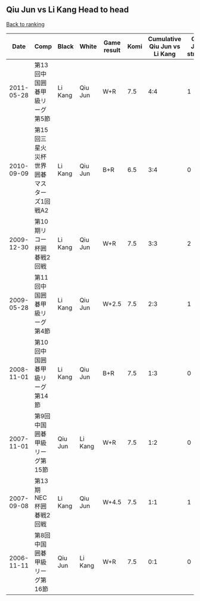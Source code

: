 ## Qiu Jun vs Li Kang Head to head

[Back to ranking](../../index.md)




| **Date** | **Comp** | **Black** | **White** | **Game result** | **Komi** | **Cumulative Qiu Jun vs Li Kang** | **Qiu Jun streak** | **Li Kang streak** | 
| --- | --- | --- | --- | --- | --- | --- | --- | --- |
| 2011-05-28 | 第13回中国囲碁甲級リーグ第5節 | Li Kang | Qiu Jun | W+R | 7.5 | 4:4 | 1 | 0 | 
| 2010-09-09 | 第15回三星火災杯世界囲碁マスターズ1回戦A2 | Li Kang | Qiu Jun | B+R | 6.5 | 3:4 | 0 | 1 | 
| 2009-12-30 | 第10期リコー杯囲碁戦2回戦 | Li Kang | Qiu Jun | W+R | 7.5 | 3:3 | 2 | 0 | 
| 2009-05-28 | 第11回中国囲碁甲級リーグ第4節 | Li Kang | Qiu Jun | W+2.5 | 7.5 | 2:3 | 1 | 0 | 
| 2008-11-01 | 第10回中国囲碁甲級リーグ第14節 | Li Kang | Qiu Jun | B+R | 7.5 | 1:3 | 0 | 2 | 
| 2007-11-01 | 第9回中国囲碁甲級リーグ第15節 | Qiu Jun | Li Kang | W+R | 7.5 | 1:2 | 0 | 1 | 
| 2007-09-08 | 第13期NEC杯囲碁戦2回戦 | Li Kang | Qiu Jun | W+4.5 | 7.5 | 1:1 | 1 | 0 | 
| 2006-11-11 | 第8回中国囲碁甲級リーグ第16節 | Qiu Jun | Li Kang | W+R | 7.5 | 0:1 | 0 | 1 |




